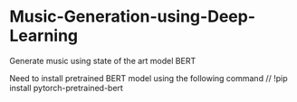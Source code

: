 # Music-Generation-using-Deep-Learning
Generate music using state of the art model BERT

Need to install pretrained BERT model using the following command
//
!pip install pytorch-pretrained-bert
